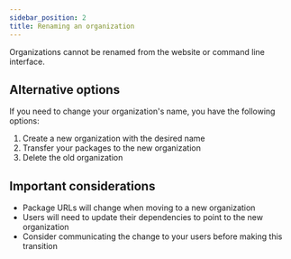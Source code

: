 ```yaml
---
sidebar_position: 2
title: Renaming an organization
---
```


Organizations cannot be renamed from the website or command line interface.

## Alternative options

If you need to change your organization's name, you have the following options:

1. Create a new organization with the desired name
2. Transfer your packages to the new organization
3. Delete the old organization

## Important considerations

- Package URLs will change when moving to a new organization
- Users will need to update their dependencies to point to the new organization
- Consider communicating the change to your users before making this transition